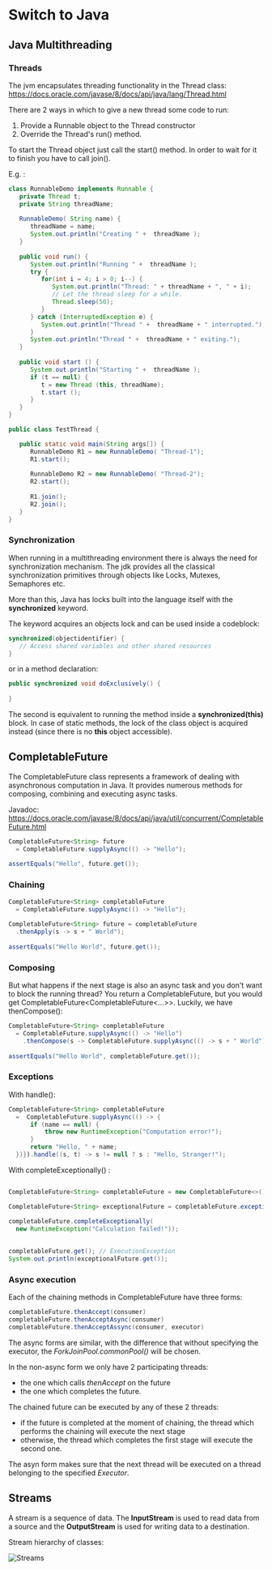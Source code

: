 # Switch to Java

## Java Multithreading

### Threads

The jvm encapsulates threading functionality in the Thread class:
https://docs.oracle.com/javase/8/docs/api/java/lang/Thread.html

There are 2 ways in which to give a new thread some code to run:

1. Provide a Runnable object to the Thread constructor
2. Override the Thread's run() method.

To start the Thread object just call the start() method. In order to wait for it to finish you have to call join().

E.g. :

```java
class RunnableDemo implements Runnable {
   private Thread t;
   private String threadName;
   
   RunnableDemo( String name) {
      threadName = name;
      System.out.println("Creating " +  threadName );
   }
   
   public void run() {
      System.out.println("Running " +  threadName );
      try {
         for(int i = 4; i > 0; i--) {
            System.out.println("Thread: " + threadName + ", " + i);
            // Let the thread sleep for a while.
            Thread.sleep(50);
         }
      } catch (InterruptedException e) {
         System.out.println("Thread " +  threadName + " interrupted.");
      }
      System.out.println("Thread " +  threadName + " exiting.");
   }
   
   public void start () {
      System.out.println("Starting " +  threadName );
      if (t == null) {
         t = new Thread (this, threadName);
         t.start ();
      }
   }
}

public class TestThread {

   public static void main(String args[]) {
      RunnableDemo R1 = new RunnableDemo( "Thread-1");
      R1.start();
      
      RunnableDemo R2 = new RunnableDemo( "Thread-2");
      R2.start();
      
      R1.join();
      R2.join();
   }   
}
```

### Synchronization

When running in a multithreading environment there is always the need for synchronization mechanism. The jdk provides
all the classical synchronization primitives through objects like Locks, Mutexes, Semaphores etc.

More than this, Java has locks built into the language itself with the **synchronized** keyword.

The keyword acquires an objects lock and can be used inside a codeblock:
```java
synchronized(objectidentifier) {
   // Access shared variables and other shared resources
}
```

or in a method declaration:
```java
public synchronized void doExclusively() {
    
}
```

The second is equivalent to running the method inside a **synchronized(this)** block. In case of static methods, the
lock of the class object is acquired instead (since there is no **this** object accessible).

## CompletableFuture

The CompletableFuture class represents a framework of dealing with asynchronous computation in Java.
It provides numerous methods for composing, combining and executing async tasks.

Javadoc: https://docs.oracle.com/javase/8/docs/api/java/util/concurrent/CompletableFuture.html

```java
CompletableFuture<String> future
  = CompletableFuture.supplyAsync(() -> "Hello");
 
assertEquals("Hello", future.get());
```

### Chaining

```java
CompletableFuture<String> completableFuture
  = CompletableFuture.supplyAsync(() -> "Hello");
 
CompletableFuture<String> future = completableFuture
  .thenApply(s -> s + " World");
 
assertEquals("Hello World", future.get());
```

### Composing

But what happens if the next stage is also an async task and you don't want to block the running thread?
You return a CompletableFuture, but you would get CompletableFuture<CompletableFuture<...>>. Luckily, we have 
thenCompose():

```java
CompletableFuture<String> completableFuture 
  = CompletableFuture.supplyAsync(() -> "Hello")
    .thenCompose(s -> CompletableFuture.supplyAsync(() -> s + " World"));
 
assertEquals("Hello World", completableFuture.get());
```

### Exceptions

With handle():

```java
CompletableFuture<String> completableFuture  
  =  CompletableFuture.supplyAsync(() -> {
      if (name == null) {
          throw new RuntimeException("Computation error!");
      }
      return "Hello, " + name;
  })}).handle((s, t) -> s != null ? s : "Hello, Stranger!");
```

With completeExceptionally() :

```java

CompletableFuture<String> completableFuture = new CompletableFuture<>();

CompletableFuture<String> exceptionalFuture = completableFuture.exceptionally(ex -> "oh noes!");

completableFuture.completeExceptionally(
  new RuntimeException("Calculation failed!"));
 
 
completableFuture.get(); // ExecutionException
System.out.println(exceptionalFuture.get());
```

### Async execution 

Each of the chaining methods in CompletableFuture have three forms:

```java
completableFuture.thenAccept(consumer)
completableFuture.thenAcceptAsync(consumer)
completableFuture.thenAcceptAssync(consumer, executor)
```

The async forms are similar, with the difference that without specifying the executor, the *ForkJoinPool.commonPool()* 
will be chosen.

In the non-async form we only have 2 participating threads:
* the one which calls *thenAccept* on the future
* the one which completes the future.

The chained future can be executed by any of these 2 threads:
* if the future is completed at the moment of chaining, the thread which performs the chaining will execute the next 
stage
* otherwise, the thread which completes the first stage will execute the second one.

The asyn form makes sure that the next thread will be executed on a thread belonging to the specified *Executor*.

## Streams

A stream is a sequence of data. The **InputStream** is used to read data from a source and the **OutputStream** is used 
for writing data to a destination.

Stream hierarchy of classes:

![Streams](https://www.tutorialspoint.com/java/images/file_io.jpg)
